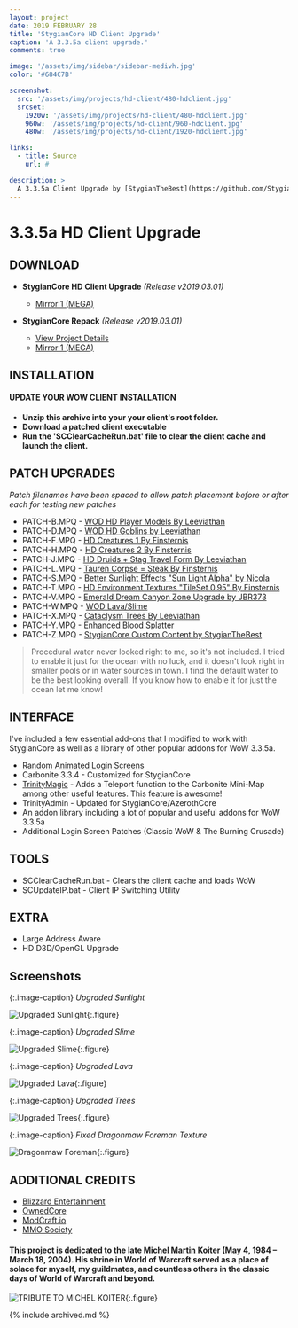 ```yaml
---
layout: project
date: 2019 FEBRUARY 28
title: 'StygianCore HD Client Upgrade'
caption: 'A 3.3.5a client upgrade.'
comments: true

image: '/assets/img/sidebar/sidebar-medivh.jpg'
color: '#684C7B'

screenshot:
  src: '/assets/img/projects/hd-client/480-hdclient.jpg'
  srcset:
    1920w: '/assets/img/projects/hd-client/480-hdclient.jpg'
    960w: '/assets/img/projects/hd-client/960-hdclient.jpg'
    480w: '/assets/img/projects/hd-client/1920-hdclient.jpg'

links:
  - title: Source
    url: #

description: >
  A 3.3.5a Client Upgrade by [StygianTheBest](https://github.com/StygianTheBest/){:target="_blank"}.
---
```


# 3.3.5a HD Client Upgrade

## DOWNLOAD

- **StygianCore HD Client Upgrade** _(Release v2019.03.01)_
  - [Mirror 1 (MEGA)](https://rebrand.ly/stygiancore_client_mega)
  
- **StygianCore Repack** _(Release v2019.03.01)_
  - [View Project Details](https://stygianthebest.github.io/projects/server-stygiancore/)
  - [Mirror 1 (MEGA)](https://rebrand.ly/stygiancore_release_mega)

## INSTALLATION

#### UPDATE YOUR WOW CLIENT INSTALLATION

- **Unzip this archive into your your client's root folder.**
- **Download a patched client executable**
- **Run the 'SCClearCacheRun.bat' file to clear the client cache and launch the client.**
  
## PATCH UPGRADES
_Patch filenames have been spaced to allow patch placement before or after each for testing new patches_ 

- PATCH-B.MPQ   - [WOD HD Player Models By Leeviathan](https://model-changing.net/gc/11-leeviathans-wod-character-models/?page=2&tab=comments)
- PATCH-D.MPQ   - [WOD HD Goblins by Leeviathan](https://www.mediafire.com/file/65s9wu7tnxfxwsd/patch-GOBLINS.MPQ/file)
- PATCH-F.MPQ   - [HD Creatures 1 By Finsternis](http://www.modcraft.io/index.php?topic=10800.0)
- PATCH-H.MPQ   - [HD Creatures 2 By Finsternis](http://www.modcraft.io/index.php?topic=10800.0)
- PATCH-J.MPQ   - [HD Druids + Stag Travel Form By Leeviathan](http://www.modcraft.io/index.php?topic=9822.0)
- PATCH-L.MPQ   - [Tauren Corpse = Steak By Finsternis](https://mega.nz/#!JMMinYJQ!vcnJZPK2Gg6mVo3z3AUN06vXxfLiFYXjaLNdxThhwkY)
- PATCH-S.MPQ   - [Better Sunlight Effects "Sun Light Alpha" by Nicola](https://model-changing.net/files/file/129-sun-light-alpha-wow/)
- PATCH-T.MPQ   - [HD Environment Textures "TileSet 0.95" By Finsternis](http://www.modcraft.io/index.php?topic=11051.0)
- PATCH-V.MPQ   - [Emerald Dream Canyon Zone Upgrade by JBR373](https://www.ownedcore.com/forums/world-of-warcraft/world-of-warcraft-model-editing/wow-advanced-model-edits/512219-emerald-dream-canyon.html)
- PATCH-W.MPQ   - [WOD Lava/Slime](#)
- PATCH-X.MPQ   - [Cataclysm Trees By Leeviathan](#)
- PATCH-Y.MPQ   - [Enhanced Blood Splatter](https://model-changing.net/files/file/128-blood-mod-for-wotlk-and-cata-v3/)
- PATCH-Z.MPQ   - [StygianCore Custom Content by StygianTheBest](https://rebrand.ly/stygianthebest)

> Procedural water never looked right to me, so it's not included. I tried to enable it just for the ocean with no luck, and it doesn't look right in smaller pools or in water sources in town. I find the default water to be the best looking overall. If you know how to enable it for just the ocean let me know!

## INTERFACE

I've included a few essential add-ons that I modified to work with StygianCore as well as a library of other popular addons for WoW 3.3.5a.

- [Random Animated Login Screens](https://rebrand.ly/randomloginscreens)
- Carbonite 3.3.4 -  Customized for StygianCore
- [TrinityMagic](https://github.com/karlbunch/LordKator_TrinityMagic) - Adds a Teleport function to the Carbonite Mini-Map among other useful features. This feature is awesome!
- TrinityAdmin - Updated for StygianCore/AzerothCore
- An addon library including a lot of popular and useful addons for WoW 3.3.5a
- Additional Login Screen Patches (Classic WoW & The Burning Crusade)

## TOOLS

- SCClearCacheRun.bat - Clears the client cache and loads WoW
- SCUpdateIP.bat - Client IP Switching Utility

## EXTRA

- Large Address Aware
- HD D3D/OpenGL Upgrade

## Screenshots

{:.image-caption}
*Upgraded Sunlight*

![Upgraded Sunlight](https://stygianthebest.github.io/assets/img/projects/hd-client/stygiancore_sunlight.jpg){:.figure}

{:.image-caption}
*Upgraded Slime*

![Upgraded Slime](https://stygianthebest.github.io/assets/img/projects/hd-client/stygiancore_slime.jpg){:.figure}

{:.image-caption}
*Upgraded Lava*

![Upgraded Lava](https://stygianthebest.github.io/assets/img/projects/hd-client/stygiancore_lava.jpg){:.figure}

{:.image-caption}
*Upgraded Trees*

![Upgraded Trees](https://stygianthebest.github.io/assets/img/projects/hd-client/stygiancore_trees.jpg){:.figure}

{:.image-caption}
*Fixed Dragonmaw Foreman Texture*

![Dragonmaw Foreman](https://stygianthebest.github.io/assets/img/projects/hd-client/dragonmaw_foreman.jpg){:.figure}

## ADDITIONAL CREDITS

- [Blizzard Entertainment](http://blizzard.com)
- [OwnedCore](http://ownedcore.com/)
- [ModCraft.io](http://modcraft.io/)
- [MMO Society](https://www.mmo-society.com/)

#### This project is dedicated to the late [Michel Martin Koiter](https://web.archive.org/web/20101201092653/http://www.sonsofthestorm.com/memorial_twincruiser.html) (May 4, 1984 – March 18, 2004). His shrine in World of Warcraft served as a place of solace for myself, my guildmates, and countless others in the classic days of World of Warcraft and beyond. 

![TRIBUTE TO MICHEL KOITER](https://stygianthebest.github.io/assets/img/projects/mod-michelkoiter/michel-koiter-tribute-stygianthebest.jpg "A Tribute to Michel Koiter"){:.figure}

{% include archived.md %}